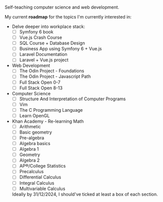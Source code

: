 Self-teaching computer science and web development.

My current **roadmap** for the topics I'm currently interested in:

- Delve deeper into workplace stack:
  - [ ] Symfony 6 book
  - [ ] Vue.js Crash Course
  - [ ] SQL Course + Database Design
  - [ ] Business App using Symfony 6 + Vue.js
  - [ ] Laravel Documentation
  - [ ] Laravel + Vue.js project

- Web Development
  - [ ] The Odin Project - Foundations
  - [ ] The Odin Project - Javascript Path
  - [ ] Full Stack Open 0-7
  - [ ] Full Stack Open 8-13

- Computer Science
  - [ ] Structure And Interpretation of Computer Programs
  - [ ] Vim
  - [ ] The C Programming Language
  - [ ] Learn OpenGL

- Khan Academy - Re-learning Math
  - [ ] Arithmetic
  - [ ] Basic geometry
  - [ ] Pre-algebra
  - [ ] Algebra basics 
  - [ ] Algebra 1
  - [ ] Geometry
  - [ ] Algebra 2
  - [ ] AP®︎/College Statistics 
  - [ ] Precalculus
  - [ ] Differential Calculus
  - [ ] Integral Calculus
  - [ ] Multivariable Calculus
 
  Ideally by 31/12/2024, I should've ticked at least a box of each section.

